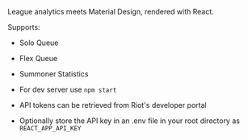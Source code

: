 League analytics meets Material Design, rendered with React.

Supports:
- Solo Queue
- Flex Queue
- Summoner Statistics


- For dev server use `npm start`
- API tokens can be retrieved from Riot's developer portal 
- Optionally store the API key in an .env file in your root directory as `REACT_APP_API_KEY`
